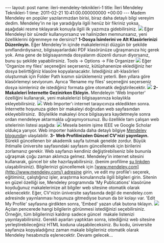 --- layout: post name: ileri-mendeley-teknikleri-1 title: İleri Mendeley Teknikleri-1 time: 2011-02-21 10:41:00.000000000 +00:00 ---
Madem Mendeley en popüler yazılarımızdan birisi, biraz daha detaylı bilgi vereyim dedim. Mendeley'in ne işe yaradığıyla ilgili henüz bir fikriniz yoksa, aşağıdaki resme tıklayarak konuyla ilgili ilk yazımıza gidebilirsiniz.
[![](http://2.bp.blogspot.com/-fp_X6wNHxlo/SzABJscyDZI/AAAAAAAAAZs/84EAs_0sEhs/s1600/Mendeley.png)](http://asuyatuyolar.blogspot.com/2009/12/mendeley-akademik-pdf-ve-referans.html)
Eğer Mendeleyi bir süredir kullanıyorsanız ve halinizden memnunsanız, yeni özelliklerini öğrenmeye ne dersiniz?
**1-Dosya İsimlerini ve Alt Klasörlerinizi Düzenleyin.**
Eğer Mendeley'in içinde makalelerinizi düzgün bir şekilde sınıflandırdıysanız, bilgisayarlardaki PDF klasörünüze uğraşmanıza hiç gerek yok. Ama gene de bilgisayarımda dosyalarım düzenli dursun diyorsanız, bunu şu şekilde yapabilirsiniz.
Tools -\> Options -\> File Organizer
[![](http://3.bp.blogspot.com/-dfnFrjvqmIk/TWGuAuF9zdI/AAAAAAAAAzM/_4-1xJVIOmQ/s400/file_organizer.png)](http://3.bp.blogspot.com/-dfnFrjvqmIk/TWGuAuF9zdI/AAAAAAAAAzM/_4-1xJVIOmQ/s1600/file_organizer.png)
Eğer 'Organize my files' seçeneğini seçerseniz, kütüphanenize eklediğiniz her dosya belirttiğiniz klasöre kopyalanacaktır. İstediğiniz alt-klasörleri oluşturmak için Folder Path kısmın sürüklemeniz yeterli. Ben yıllara göre klasörlemeyi seviyorum. Ayrıca 'Rename my files' seçeneğini seçerseniz dosya isimleriniz de istediğiniz formata göre otomatik değiştirilecektir.
[![](http://2.bp.blogspot.com/-RGdrR033OJ0/TWGvV6NMWeI/AAAAAAAAAzQ/YrIHI51hRA8/s640/files.png)](http://2.bp.blogspot.com/-RGdrR033OJ0/TWGvV6NMWeI/AAAAAAAAAzQ/YrIHI51hRA8/s1600/files.png)
**2- Makaleleri İnternette Gezinirken Ekleyin.**
Mendeleyin 'Web Importer' özelliğini kullanarak, yeni makalelerizi bilgisayarınıza kolaylıkla ekleyebilirsiniz.
[![](http://4.bp.blogspot.com/-lTkeysXc7rQ/TWGwTKr1WUI/AAAAAAAAAzU/gT9118pc9DU/s400/web_importer.png)](http://4.bp.blogspot.com/-lTkeysXc7rQ/TWGwTKr1WUI/AAAAAAAAAzU/gT9118pc9DU/s1600/web_importer.png)
Web Importer'ı internet tarayıcınıza ekledikten sonra. İnternette hoşunuza giden bir makaleyi doğrudan web sayfasından ekleyebilirsiniz.  Böylelikle makaleyi önce bilgisayara kaydetmeyle sonra ordan mendeleye aktarmakla uğraşmıyorsunuz.
Bu özellikle tam çalışan web sitelerinin listesi aşağıda:
[![](http://3.bp.blogspot.com/-FKqWeIg1IT4/TWGxRQ6mQFI/AAAAAAAAAzY/txLEkNyNdB8/s1600/mendeley-importer-supportedsites.jpg)](http://3.bp.blogspot.com/-FKqWeIg1IT4/TWGxRQ6mQFI/AAAAAAAAAzY/txLEkNyNdB8/s1600/mendeley-importer-supportedsites.jpg)
Mesela benim işime IEEE ve Google Scholar oldukça yarıyor. Web importer hakkında daha detaylı bilgiye [Mendeley blogunda](http://www.mendeley.com/blog/research-tutorials/mendeleys-one-click-web-importer/)n ulaşılabilir.
**3- Web Profilinizden Güncel CV'nizi yayınlayın.**
Sürekli güncellenen bir akademik sayfa tutmak genelde zordur. Büyük ihtimalle üniversite sayfasındaki sayfasını güncellemek için birilerini zorlamanız gerekir. Web sayfanızı kendiniz değiştirebilseniz bile bununla uğraşmak çoğu zaman aklımıza gelmez.
Mendeley'in internet sitesini kullanarak, güncel bir site hazırlayabilirsiniz. (benim profilime [şu linkden](http://www.mendeley.com/profiles/ozan-keysan/) ulaşabilirsiniz).
Bilgilerinizi güncellemek için [www.mendeley.com](http://www.mendeley.com/) adresine girin, ve edit my profile'ı seçerek, eğitiminiz, çalıştığınız işler, araştırma konularınızla ilgili bilgileri girin. Sitenin en güzel özelliği ise, Mendeley programında 'My Publications' klasörüne koyduğunuz makalelerinize ait bilgiler web sitesine otomatik olarak eklenecektir.
Eğer, CV'nizin üniversite sayfasında değil de mendeley.com adresinde yayınlanması hoşunuza gitmediyse bunun da bir kolayı var.
'Edit My Profile' sayfasına girdikten sonra, 'Embed' yazan ufak butona tıklayın.
[![](http://4.bp.blogspot.com/-sGMzINNI39k/TWG3alMCQxI/AAAAAAAAAzc/5E7YkNlw6eM/s400/embed1.png)](http://4.bp.blogspot.com/-sGMzINNI39k/TWG3alMCQxI/AAAAAAAAAzc/5E7YkNlw6eM/s1600/embed1.png)
Açılan pencerede hangi bilgilerin görünmesi istediğinizi seçebilirsiniz. Örneğin, tüm bilgilerinizi kaldırıp sadece güncel  makale listenizi yayınlayabilirsiniz. Gerekli ayarları yaptıktan sonra, istediğiniz web sitesine yerleştirebileceğiniz HTML koduna ulaşabileceksiniz. Bu kodu, üniversite sayfanıza kopyaladığınız zaman makale bilgileriniz otomatik olarak Mendeley hesabınızla eşlenecektir.
Devamı gelecek...

